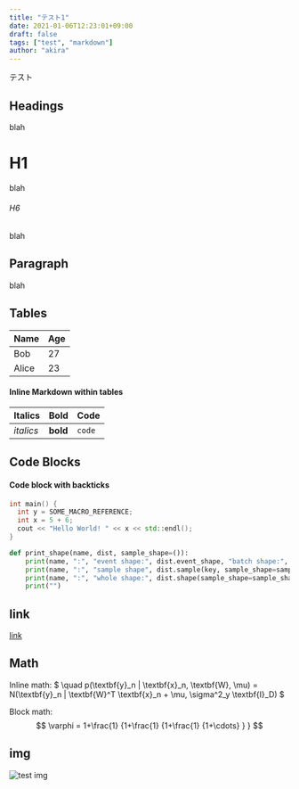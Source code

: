 ```yaml
---
title: "テスト1"
date: 2021-01-06T12:23:01+09:00
draft: false
tags: ["test", "markdown"]
author: "akira"
---
```


テスト

## Headings
blah

# H1
blah

###### H6
blah

## Paragraph
blah

## Tables
   Name | Age
--------|------
    Bob | 27
  Alice | 23

#### Inline Markdown within tables

| Italics   | Bold     | Code   |
| --------  | -------- | ------ |
| *italics* | **bold** | `code` |

## Code Blocks
#### Code block with backticks

```cpp
int main() {
  int y = SOME_MACRO_REFERENCE;
  int x = 5 + 6;
  cout << "Hello World! " << x << std::endl();
}
```

```python
def print_shape(name, dist, sample_shape=()):
    print(name, ":", "event shape:", dist.event_shape, "batch shape:", dist.batch_shape)
    print(name, ":", "sample shape", dist.sample(key, sample_shape=sample_shape).shape)
    print(name, ":", "whole shape:", dist.shape(sample_shape=sample_shape))
    print("")
```

## link
[link](https://www.google.com/)

## Math

Inline math: $ \quad p(\textbf{y}_n | \textbf{x}_n, \textbf{W}, \mu) = N(\textbf{y}_n | \textbf{W}^T \textbf{x}_n + \mu, \sigma^2_y \textbf{I}_D) $

Block math:
$$
 \varphi = 1+\frac{1} {1+\frac{1} {1+\frac{1} {1+\cdots} } } 
$$


## img
![test img](/posts/test/res.png)